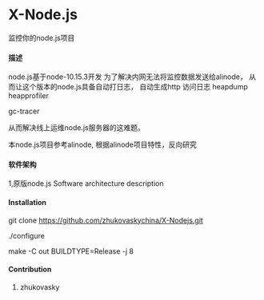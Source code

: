 # X-Node.js 

监控你的node.js项目

#### 描述
node.js基于node-10.15.3开发
为了解决内网无法将监控数据发送给alinode，
从而让这个版本的node.js具备自动打日志，
自动生成http 访问日志
heapdump
heapprofiler

gc-tracer


从而解决线上运维node.js服务器的这难题。

本node.js项目参考alinode,
根据alinode项目特性，反向研究

#### 软件架构
1,原版node.js
Software architecture description

#### Installation

git clone https://github.com/zhukovaskychina/X-Nodejs.git

./configure

make -C out BUILDTYPE=Release -j 8

#### Contribution

1. zhukovasky 
